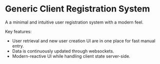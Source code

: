# Generic Client Registration System

A a minimal and intuitive user registration system with a modern feel.

Key features:

- User retrieval and new user creation UI are in one place for fast manual entry.
- Data is continuously updated through websockets.
- Modern-reactive UI while handling client state server-side.
